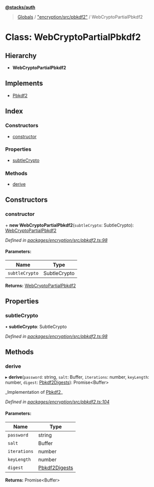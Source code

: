 **[@stacks/auth](../README.md)**

> [Globals](../globals.md) / ["encryption/src/pbkdf2"](../modules/_encryption_src_pbkdf2_.md) / WebCryptoPartialPbkdf2

# Class: WebCryptoPartialPbkdf2

## Hierarchy

- **WebCryptoPartialPbkdf2**

## Implements

- [Pbkdf2](../interfaces/_encryption_src_pbkdf2_.pbkdf2.md)

## Index

### Constructors

- [constructor](_encryption_src_pbkdf2_.webcryptopartialpbkdf2.md#constructor)

### Properties

- [subtleCrypto](_encryption_src_pbkdf2_.webcryptopartialpbkdf2.md#subtlecrypto)

### Methods

- [derive](_encryption_src_pbkdf2_.webcryptopartialpbkdf2.md#derive)

## Constructors

### constructor

\+ **new WebCryptoPartialPbkdf2**(`subtleCrypto`: SubtleCrypto): [WebCryptoPartialPbkdf2](_encryption_src_pbkdf2_.webcryptopartialpbkdf2.md)

_Defined in [packages/encryption/src/pbkdf2.ts:98](https://github.com/blockstack/blockstack.js/blob/26419086/packages/encryption/src/pbkdf2.ts#L98)_

#### Parameters:

| Name           | Type         |
| -------------- | ------------ |
| `subtleCrypto` | SubtleCrypto |

**Returns:** [WebCryptoPartialPbkdf2](_encryption_src_pbkdf2_.webcryptopartialpbkdf2.md)

## Properties

### subtleCrypto

• **subtleCrypto**: SubtleCrypto

_Defined in [packages/encryption/src/pbkdf2.ts:98](https://github.com/blockstack/blockstack.js/blob/26419086/packages/encryption/src/pbkdf2.ts#L98)_

## Methods

### derive

▸ **derive**(`password`: string, `salt`: Buffer, `iterations`: number, `keyLength`: number, `digest`: [Pbkdf2Digests](../modules/_encryption_src_pbkdf2_.md#pbkdf2digests)): Promise\<Buffer>

_Implementation of [Pbkdf2](../interfaces/\_encryption_src_pbkdf2_.pbkdf2.md)\_

_Defined in [packages/encryption/src/pbkdf2.ts:104](https://github.com/blockstack/blockstack.js/blob/26419086/packages/encryption/src/pbkdf2.ts#L104)_

#### Parameters:

| Name         | Type                                                                 |
| ------------ | -------------------------------------------------------------------- |
| `password`   | string                                                               |
| `salt`       | Buffer                                                               |
| `iterations` | number                                                               |
| `keyLength`  | number                                                               |
| `digest`     | [Pbkdf2Digests](../modules/_encryption_src_pbkdf2_.md#pbkdf2digests) |

**Returns:** Promise\<Buffer>
